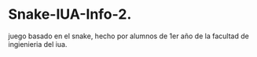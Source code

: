 # Snake-IUA-Info-2.
juego basado en el snake, hecho por alumnos de 1er año de la facultad de ingienieria del iua.
